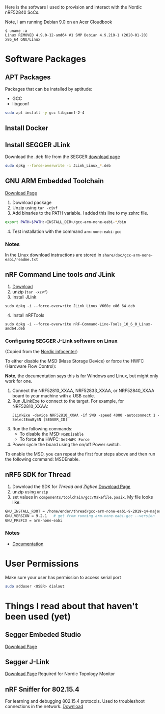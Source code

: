 Here is the software I used to provision and interact with the Nordic nRF52840 SoCs.

Note, I am running Debian 9.0 on an Acer Cloudbook
```
$ uname -a
Linux REMOVED 4.9.0-12-amd64 #1 SMP Debian 4.9.210-1 (2020-01-20) x86_64 GNU/Linux
```


# Software Packages

## APT Packages
Packages that can be installed by aptitude:
- GCC
- libgconf

```bash
sudo apt install -y gcc libgconf-2-4
```

## Install Docker


## Install SEGGER JLink
Download the .deb file from the SEGGER [download page](https://www.segger.com/downloads/jlink/#J-LinkSoftwareAndDocumentationPack)
```bash
sudo dpkg --force-overwrite -i JLink_Linux_*.deb
```


## GNU ARM Embedded Toolchain
[Download Page](https://developer.arm.com/tools-and-software/open-source-software/developer-tools/gnu-toolchain/gnu-rm/downloads)
1. Download package
2. Unzip using `tar -xjvf`
3. Add binaries to the PATH variable. I added this line to my zshrc file.
  ```bash
  export PATH=$PATH:<INSTALL_DIR>/gcc-arm-none-eabi-*/bin
  ```
4. Test installation with the command `arm-none-eabi-gcc`

### Notes
In the Linux download instructions are stored in `share/doc/gcc-arm-none-eabi/readme.txt`


## nRF Command Line tools _and_ JLink
1. [Download](https://www.nordicsemi.com/Software-and-tools/Development-Tools/nRF-Command-Line-Tools/Download#infotabs)
2. unzip (`tar -xzvf`)
3. Install JLink
  ```
  sudo dpkg -i --force-overwrite JLink_Linux_V660e_x86_64.deb
  ```
4. Install nRFTools
  ```
  sudo dpkg -i --force-overwrite nRF-Command-Line-Tools_10_6_0_Linux-amd64.deb
  ```


### Configuring SEGGER J-Link software on Linux
(Copied from the [Nordic infocenter](https://infocenter.nordicsemi.com/topic/sdk_tz_v4.0.0/thread_zigbee__intro.html))

To either disable the MSD (Mass Storage Device) or force the HWFC (Hardware Flow Control):

**Note**, the documentation says this is for Windows and Linux, but might only work for one.

1. Connect the NRF52810_XXAA, NRF52833_XXAA, or NRF52840_XXAA board to your machine with a USB cable.
2. Run JLinkExe to connect to the target. For example, for NRF52810_XXAA:
    ```
    JLinkExe -device NRF52810_XXAA -if SWD -speed 4000 -autoconnect 1 -SelectEmuBySN [SEGGER_ID]
    ```
3. Run the following commands:
    - To disable the MSD:
    `MSDDisable`
    - To force the HWFC:
    `SetHWFC Force`
4. Power cycle the board using the on/off Power switch.

To enable the MSD, you can repeat the first four steps above and then run the following command: MSDEnable.


## nRF5 SDK for Thread
1. Download the SDK for *Thread and Zigbee* [Download Page](https://www.nordicsemi.com/Software-and-Tools/Software/nRF5-SDK-for-Thread-and-Zigbee/Download#infotabs)
2. unzip using `unzip`
3. set values in `components/toolchain/gcc/Makefile.posix`. My file looks like:
```bash
GNU_INSTALL_ROOT = /home/ender/thread/gcc-arm-none-eabi-9-2019-q4-major/bin/  # Where GNU ARM Embedded Toolchain was installed
GNU_VERSION = 9.2.1   # get from running arm-none-eabi-gcc --version
GNU_PREFIX = arm-none-eabi
```

### Notes
- [Documentation](https://infocenter.nordicsemi.com/topic/struct_sdk/struct/sdk_thread_zigbee_latest.html)


# User Permissions
Make sure your user has permission to access serial port
```bash
sudo adduser <USER> dialout
```


# Things I read about that haven't been used (yet)

## Segger Embeded Studio
[Download Page](https://www.segger.com/downloads/embedded-studio)


## Segger J-Link
[Download Page](https://www.segger.com/downloads/jlink)
Required for Nordic Topology Monitor



## nRF Sniffer for 802.15.4
For learning and debugging 802.15.4 protocols.
Used to troubleshoot connections in the network.
[Download]()
